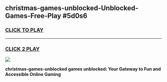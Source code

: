 
## christmas-games-unblocked-Unblocked-Games-Free-Play #5d0s6
<h3>
<a href="https://us.freeplayer.one?title=christmas-games-unblocked&ref=9M">CLICK TO PLAY</a></h3>
<hr>

<h3>
<a href="https://us.freeplayer.one?title=christmas-games-unblocked&ref=9M">CLICK 2 PLAY</a>
  
</h3>

<a href="https://us.freeplayer.one?title=christmas-games-unblocked&ref=9M"><img src="https://clearcache.store/games.png"></a>


**christmas-games-unblocked games unblocked: Your Gateway to Fun and Accessible Online Gaming**
